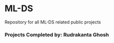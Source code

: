 # ML-DS
Repository for all ML-DS related public projects

### Projects Completed by: Rudrakanta Ghosh

